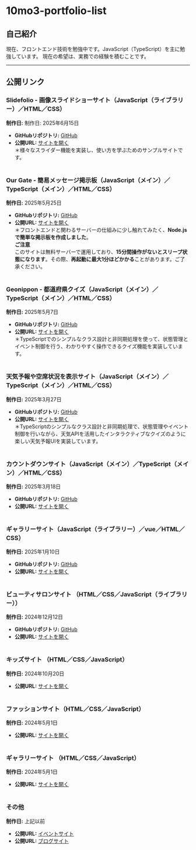 # 10mo3-portfolio-list

## 自己紹介

現在、フロントエンド技術を勉強中です。JavaScript（TypeScript）を主に勉強しています。
現在の希望は、実務での経験を積むことです。

---

## **公開リンク**
### **Slidefolio - 画像スライドショーサイト**（JavaScript（ライブラリー）／HTML／CSS）  
**制作日:** 制作日: 2025年6月15日
- **GitHubリポジトリ:** [GitHub](https://10mo3o111.github.io/slidefolio/)  
- **公開URL:** [サイトを開く](https://10mo3o111.github.io/slidefolio/)<br>
＊様々なスライダー機能を実装し、使い方を学ぶためのサンプルサイトです。
<br><br>

### **Our Gate - 簡易メッセージ掲示板**（JavaScript（メイン）／TypeScript（メイン）／HTML／CSS）  
**制作日:** 2025年5月25日  
- **GitHubリポジトリ:** [GitHub](https://github.com/10mo3o111/our-gate)   
- **公開URL:** [サイトを開く](https://our-gate.onrender.com)<br>
＊フロントエンドと関わるサーバーの仕組みに少し触れてみたく、**Node.jsで簡単な掲示板を作成しました**。<br>
**ご注意**  
このサイトは無料サーバーで運用しており、**15分間操作がないとスリープ状態になります**。その際、**再起動に最大1分ほどかかる**ことがあります。ご了承ください。
<br><br>

### **Geonippon - 都道府県クイズ**（JavaScript（メイン）／TypeScript（メイン）／HTML／CSS） 
**制作日:** 2025年5月7日  
- **GitHubリポジトリ:** [GitHub](https://github.com/10mo3o111/geonippon)  
- **公開URL:** [サイトを開く](https://10mo3o111.github.io/geonippon/)<br>
＊TypeScriptでのシンプルなクラス設計と非同期処理を使って、状態管理とイベント制御を行う、わかりやすく操作できるクイズ機能を実装しています。
<br><br>

### **天気予報や空席状況を表示サイト**（JavaScript（メイン）／TypeScript（メイン）／HTML／CSS） 
**制作日:** 2025年3月27日  
- **GitHubリポジトリ:** [GitHub](https://github.com/10mo3o111/async-lab)  
- **公開URL:** [サイトを開く](https://10mo3o111.github.io/async-lab/)<br>
＊TypeScriptのシンプルなクラス設計と非同期処理で、状態管理やイベント制御を行いながら、天気APIを活用したインタラクティブなクイズのように楽しい天気予報UIを実装しています。
<br><br>

### **カウントダウンサイト**（JavaScript（メイン）／TypeScript（メイン）／HTML／CSS） 
**制作日:** 2025年3月18日  
- **GitHubリポジトリ:** [GitHub](https://github.com/10mo3o111/2025-countdown)  
- **公開URL:** [サイトを開く](https://10mo3o111.github.io/2025-countdown/)
<br><br> 

### **ギャラリーサイト**（JavaScript（ライブラリー）／vue／HTML／CSS）   
**制作日:** 2025年1月10日  
- **GitHubリポジトリ:** [GitHub](https://github.com/10mo3o111/gallery-site-portfolio)  
- **公開URL:** [サイトを開く](https://10mo3o111.github.io/gallery-site-portfolio/)
<br><br>

### **ビューティサロンサイト** （HTML／CSS／JavaScript（ライブラリー））
**制作日:** 2024年12月12日  
- **GitHubリポジトリ:** [GitHub](https://github.com/10mo3o111/beauty-salon-portfolio)  
- **公開URL:** [サイトを開く](https://10mo3o111.github.io/beauty-salon-portfolio/)
<br><br>

### **キッズサイト** （HTML／CSS／JavaScript）
**制作日:** 2024年10月20日  
- **公開URL:** [サイトを開く](https://productiont.github.io/kidsSite/)
<br><br>

### **ファッションサイト**（HTML／CSS／JavaScript）
**制作日:** 2024年5月1日  
- **公開URL:** [サイトを開く](https://productiont.github.io/FashionCollection/)
<br><br>

### **ギャラリーサイト** （HTML／CSS／JavaScript）
**制作日:** 2024年5月1日  
- **公開URL:** [サイトを開く](https://productiont.github.io/GallerySite/)
<br><br>

### **その他**  
**制作日:** 上記以前  
- **公開URL:** [イベントサイト](https://productiont.github.io/eventSite/)  
- **公開URL:** [ブログサイト](https://productiont.github.io/blogSite/)  
